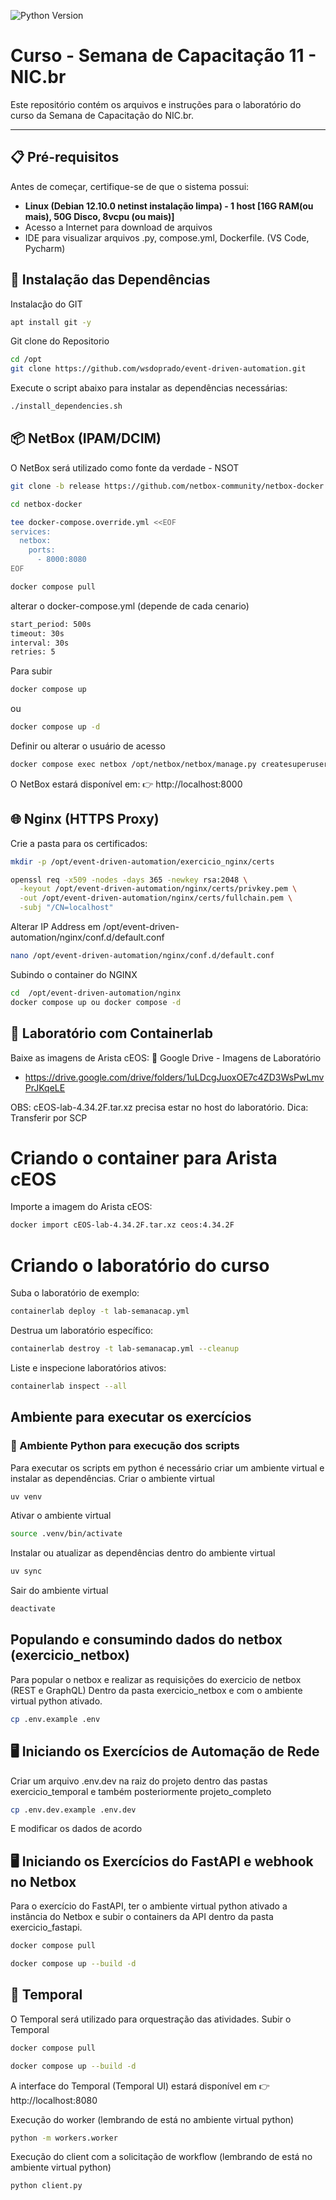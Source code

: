 

![Python Version](https://img.shields.io/python/required-version-toml?tomlFilePath=http%3A%2F%2Fraw.githubusercontent.com%2Fwsdoprado%2Fevent-driven-automation%2Frefs%2Fheads%2Fmain%2Fpyproject.toml)

# Curso - Semana de Capacitação 11 - NIC.br

Este repositório contém os arquivos e instruções para o laboratório do curso da Semana de Capacitação do NIC.br.

---

## 📋 Pré-requisitos

Antes de começar, certifique-se de que o sistema possui:

- **Linux (Debian 12.10.0 netinst instalação limpa) - 1 host [16G RAM(ou mais), 50G Disco, 8vcpu (ou mais)]**
- Acesso a Internet para download de arquivos
- IDE para visualizar arquivos .py, compose.yml, Dockerfile. (VS Code, Pycharm)
  
## 🚀 Instalação das Dependências

Instalac̨ão do GIT

```bash
apt install git -y
```

Git clone do Repositorio

```bash
cd /opt
git clone https://github.com/wsdoprado/event-driven-automation.git
```

Execute o script abaixo para instalar as dependências necessárias:

```bash
./install_dependencies.sh
```

## 📦 NetBox (IPAM/DCIM)

O NetBox será utilizado como fonte da verdade - NSOT

```bash
git clone -b release https://github.com/netbox-community/netbox-docker.git
```
```bash
cd netbox-docker
```
```bash
tee docker-compose.override.yml <<EOF
services:
  netbox:
    ports:
      - 8000:8080
EOF
```
```bash
docker compose pull
```

alterar o docker-compose.yml (depende de cada cenario)

```bash
start_period: 500s
timeout: 30s
interval: 30s
retries: 5
```

Para subir
```bash
docker compose up
```
ou
```bash
docker compose up -d
```

Definir ou alterar o usuário de acesso
```bash
docker compose exec netbox /opt/netbox/netbox/manage.py createsuperuser
```

O NetBox estará disponível em:
👉 http://localhost:8000

## 🌐 Nginx (HTTPS Proxy)

Crie a pasta para os certificados:
```bash
mkdir -p /opt/event-driven-automation/exercicio_nginx/certs
```

```bash
openssl req -x509 -nodes -days 365 -newkey rsa:2048 \
  -keyout /opt/event-driven-automation/nginx/certs/privkey.pem \
  -out /opt/event-driven-automation/nginx/certs/fullchain.pem \
  -subj "/CN=localhost"
```

Alterar IP Address em /opt/event-driven-automation/nginx/conf.d/default.conf

```bash
nano /opt/event-driven-automation/nginx/conf.d/default.conf
```

Subindo o container do NGINX
```bash
cd  /opt/event-driven-automation/nginx
docker compose up ou docker compose -d
```

## 🧪 Laboratório com Containerlab

Baixe as imagens de Arista cEOS:
📂 Google Drive - Imagens de Laboratório
 - https://drive.google.com/drive/folders/1uLDcgJuoxOE7c4ZD3WsPwLmvPrJKqeLE

OBS: cEOS-lab-4.34.2F.tar.xz precisa estar no host do laboratório.
Dica: Transferir por SCP

# Criando o container para Arista cEOS
Importe a imagem do Arista cEOS:
```bash
docker import cEOS-lab-4.34.2F.tar.xz ceos:4.34.2F
```

# Criando o laboratório do curso
Suba o laboratório de exemplo:
```bash
containerlab deploy -t lab-semanacap.yml
```

Destrua um laboratório específico:
```bash
containerlab destroy -t lab-semanacap.yml --cleanup
```

Liste e inspecione laboratórios ativos:
```bash
containerlab inspect --all
```


## Ambiente para executar os exercícios
### 🐍 Ambiente Python para execução dos scripts

Para executar os scripts em python é necessário criar um ambiente virtual e instalar as dependências.
Criar o ambiente virtual
```bash
uv venv
```
Ativar o ambiente virtual
```bash
source .venv/bin/activate
```
Instalar ou atualizar as dependências dentro do ambiente virtual
```bash
uv sync
```
Sair do ambiente virtual
```bash
deactivate
```
## Populando e consumindo dados do netbox (exercicio_netbox)


Para popular o netbox e realizar as requisições do exercicio de netbox (REST e GraphQL)
Dentro da pasta exercicio_netbox e com o ambiente virtual python ativado.
```bash
cp .env.example .env
```

## 🖥️ Iniciando os Exercícios de Automação de Rede

Criar um arquivo .env.dev na raiz do projeto
dentro das pastas exercicio_temporal e também posteriormente projeto_completo
```bash
cp .env.dev.example .env.dev
```
E modificar os dados de acordo

## 🖥️ Iniciando os Exercícios do FastAPI e webhook no Netbox
Para o exercício do FastAPI, ter o ambiente virtual python ativado a instância do Netbox
e subir o containers da API dentro da pasta exercicio_fastapi.
```bash
docker compose pull
```
```bash
docker compose up --build -d
```


## 🧩 Temporal

O Temporal será utilizado para orquestração das atividades.
Subir o Temporal
```bash
docker compose pull
```
```bash
docker compose up --build -d
```

A interface do Temporal (Temporal UI) estará disponível em 👉 http://localhost:8080

Execução do worker (lembrando de está no ambiente virtual python)

```bash
python -m workers.worker
```

Execução do client com a solicitação de workflow (lembrando de está no ambiente virtual python)

```bash
python client.py
```




  
